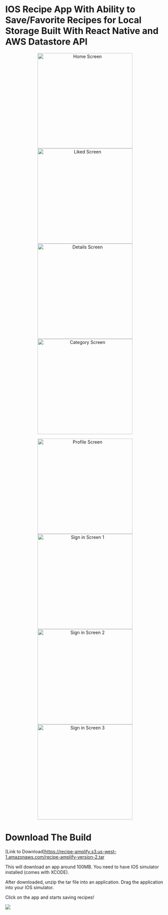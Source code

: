 # IOS Recipe App With Ability to Save/Favorite Recipes for Local Storage Built With React Native and AWS Datastore API



<p align="center">
  <img src="./example/img_home_screen.png" width="300" title="Home Screen">
  <img src="./example/img_saved_screen.png" width="300" alt="Liked Screen">
    <img src="./example/img_detail.png" width="300" alt="Details Screen">
  <img src="./example/img_category_screen.png" width="300" title="Category Screen">

</p>

<p align="center">
  <img src="./example/img_profile_screen.png" width="300" title="Profile Screen">
  <img src="./example/img_signin_screen.png" width="300" alt="Sign in Screen 1">
  <img src="./example/img_signin_screen2.png" width="300" alt="Sign in Screen 2">
    <img src="./example/img_signin_screen3.png" width="300" alt="Sign in Screen 3">


</p>



# Download The Build


[Link to Download]https://recipe-amplify.s3.us-west-1.amazonaws.com/recipe-amplify-version-2.tar

This will download an app around 100MB. You need to have IOS simulator installed (comes with XCODE). 

After downloaded, unzip the tar file into an application. Drag the application into your IOS simulator. 

Click on the app and starts saving recipes!

<img src="https://miro.medium.com/max/960/1*PkDckGqzuJL9kPWw7dcRTg.gif">







